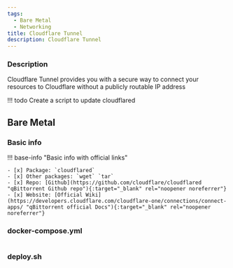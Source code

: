 ```yaml
---
tags:
  - Bare Metal
  - Networking
title: Cloudflare Tunnel
description: Cloudflare Tunnel
---
```

### Description

Cloudflare Tunnel provides you with a secure way to connect your resources to Cloudflare without a publicly routable IP address

!!! todo
    Create a script to update cloudflared

## Bare Metal

### Basic info

!!! base-info "Basic info with official links"

    - [x] Package: `cloudflared`
    - [x] Other packages: `wget` `tar`
    - [x] Repo: [Github](https://github.com/cloudflare/cloudflared "qBittorrent Github repo"){:target="_blank" rel="noopener noreferrer"}
    - [x] Website: [Official Wiki](https://developers.cloudflare.com/cloudflare-one/connections/connect-apps/ "qBittorrent official Docs"){:target="_blank" rel="noopener noreferrer"}

### docker-compose.yml

```yaml

```

### deploy.sh

```bash

```